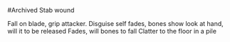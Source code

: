 #Archived
Stab wound

Fall on blade, grip attacker.
Disguise self fades, bones show
look at hand, will it to be released
Fades, will bones to fall
Clatter to the floor in a pile